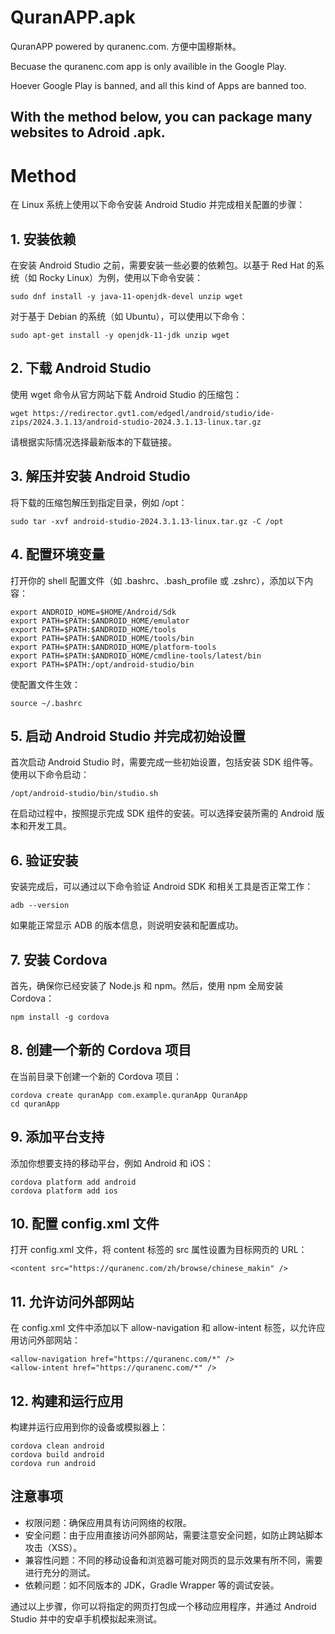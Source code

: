 # QuranAPP.apk
QuranAPP powered by quranenc.com. 方便中国穆斯林。

Becuase the quranenc.com app is only availible in the Google Play.

Hoever Google Play is banned, and all this kind of Apps are banned too.

## With the method below, you can package many websites to Adroid .apk.

# Method
在 Linux 系统上使用以下命令安装 Android Studio 并完成相关配置的步骤：

## 1. 安装依赖
在安装 Android Studio 之前，需要安装一些必要的依赖包。以基于 Red Hat 的系统（如 Rocky Linux）为例，使用以下命令安装：

`sudo dnf install -y java-11-openjdk-devel unzip wget`

对于基于 Debian 的系统（如 Ubuntu），可以使用以下命令：

`sudo apt-get install -y openjdk-11-jdk unzip wget`

## 2. 下载 Android Studio
使用 wget 命令从官方网站下载 Android Studio 的压缩包：

`wget https://redirector.gvt1.com/edgedl/android/studio/ide-zips/2024.3.1.13/android-studio-2024.3.1.13-linux.tar.gz`

请根据实际情况选择最新版本的下载链接。

## 3. 解压并安装 Android Studio
将下载的压缩包解压到指定目录，例如 /opt：

`sudo tar -xvf android-studio-2024.3.1.13-linux.tar.gz -C /opt`

## 4. 配置环境变量
打开你的 shell 配置文件（如 .bashrc、.bash_profile 或 .zshrc），添加以下内容：
```
export ANDROID_HOME=$HOME/Android/Sdk
export PATH=$PATH:$ANDROID_HOME/emulator
export PATH=$PATH:$ANDROID_HOME/tools
export PATH=$PATH:$ANDROID_HOME/tools/bin
export PATH=$PATH:$ANDROID_HOME/platform-tools
export PATH=$PATH:$ANDROID_HOME/cmdline-tools/latest/bin
export PATH=$PATH:/opt/android-studio/bin
```

使配置文件生效：

`source ~/.bashrc`

## 5. 启动 Android Studio 并完成初始设置
首次启动 Android Studio 时，需要完成一些初始设置，包括安装 SDK 组件等。使用以下命令启动：

`/opt/android-studio/bin/studio.sh`

在启动过程中，按照提示完成 SDK 组件的安装。可以选择安装所需的 Android 版本和开发工具。

## 6. 验证安装
安装完成后，可以通过以下命令验证 Android SDK 和相关工具是否正常工作：

`adb --version`

如果能正常显示 ADB 的版本信息，则说明安装和配置成功。

## 7. 安装 Cordova
首先，确保你已经安装了 Node.js 和 npm。然后，使用 npm 全局安装 Cordova：

`npm install -g cordova`

## 8. 创建一个新的 Cordova 项目
在当前目录下创建一个新的 Cordova 项目：
```
cordova create quranApp com.example.quranApp QuranApp
cd quranApp
```

## 9. 添加平台支持
添加你想要支持的移动平台，例如 Android 和 iOS：
```
cordova platform add android
cordova platform add ios
```

## 10. 配置 config.xml 文件
打开 config.xml 文件，将 content 标签的 src 属性设置为目标网页的 URL：

`<content src="https://quranenc.com/zh/browse/chinese_makin" />`

## 11. 允许访问外部网站
在 config.xml 文件中添加以下 allow-navigation 和 allow-intent 标签，以允许应用访问外部网站：
```
<allow-navigation href="https://quranenc.com/*" />
<allow-intent href="https://quranenc.com/*" />
```

## 12. 构建和运行应用
构建并运行应用到你的设备或模拟器上：
```
cordova clean android
cordova build android
cordova run android
```

## 注意事项
- 权限问题：确保应用具有访问网络的权限。
- 安全问题：由于应用直接访问外部网站，需要注意安全问题，如防止跨站脚本攻击（XSS）。
- 兼容性问题：不同的移动设备和浏览器可能对网页的显示效果有所不同，需要进行充分的测试。
- 依赖问题：如不同版本的 JDK，Gradle Wrapper 等的调试安装。

通过以上步骤，你可以将指定的网页打包成一个移动应用程序，并通过 Android Studio 并中的安卓手机模拟起来测试。
